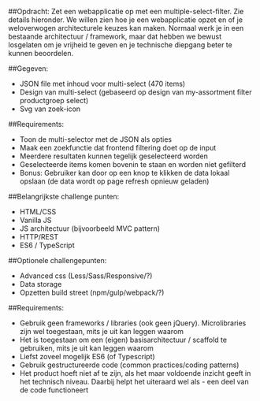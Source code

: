 
##Opdracht:
Zet een webapplicatie op met een multiple-select-filter. Zie details hieronder.
We willen zien hoe je een webapplicatie opzet en of je weloverwogen architecturele keuzes kan maken.
Normaal werk je in een bestaande architectuur / framework, maar dat hebben we bewust losgelaten om je vrijheid te geven en je technische diepgang beter te kunnen beoordelen.
 
##Gegeven:
- JSON file met inhoud voor multi-select (470 items)
- Design van multi-select (gebaseerd op design van my-assortment filter productgroep select)
- Svg van zoek-icon
 
##Requirements:
- Toon de multi-selector met de JSON als opties
- Maak een zoekfunctie dat frontend filtering doet op de input
- Meerdere resultaten kunnen tegelijk geselecteerd worden
- Geselecteerde items komen bovenin te staan en worden niet gefilterd
- Bonus: Gebruiker kan door op een knop te klikken de data lokaal opslaan (de data wordt op page refresh opnieuw geladen)
 
##Belangrijkste challenge punten:
- HTML/CSS
- Vanilla JS
- JS architectuur (bijvoorbeeld MVC pattern)
- HTTP/REST
- ES6 / TypeScript
 
##Optionele challengepunten:
- Advanced css (Less/Sass/Responsive/?)
- Data storage
- Opzetten build street (npm/gulp/webpack/?)
 
 
##Requirements:
- Gebruik geen frameworks / libraries (ook geen jQuery). Microlibraries zijn wel toegestaan, mits je uit kan leggen waarom
- Het is toegestaan om een (eigen) basisarchitectuur / scaffold te gebruiken, mits je uit kan leggen waarom
- Liefst zoveel mogelijk ES6 (of Typescript)
- Gebruik gestructureerde code (common practices/coding patterns)
- Het product hoeft niet af te zijn, als het maar voldoende inzicht geeft in het technisch niveau. Daarbij helpt het uiteraard wel als - een deel van de code functioneert
 